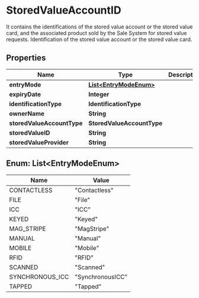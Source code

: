 

# StoredValueAccountID

It contains the identifications of the stored value account or the stored value card, and the associated product sold by the Sale System for stored value requests. Identification of the stored value account or the stored value card.

## Properties

| Name | Type | Description | Notes |
|------------ | ------------- | ------------- | -------------|
|**entryMode** | [**List&lt;EntryModeEnum&gt;**](#List&lt;EntryModeEnum&gt;) |  |  |
|**expiryDate** | **Integer** |  |  [optional] |
|**identificationType** | **IdentificationType** |  |  |
|**ownerName** | **String** |  |  [optional] |
|**storedValueAccountType** | **StoredValueAccountType** |  |  |
|**storedValueID** | **String** |  |  |
|**storedValueProvider** | **String** |  |  [optional] |



## Enum: List&lt;EntryModeEnum&gt;

| Name | Value |
|---- | -----|
| CONTACTLESS | &quot;Contactless&quot; |
| FILE | &quot;File&quot; |
| ICC | &quot;ICC&quot; |
| KEYED | &quot;Keyed&quot; |
| MAG_STRIPE | &quot;MagStripe&quot; |
| MANUAL | &quot;Manual&quot; |
| MOBILE | &quot;Mobile&quot; |
| RFID | &quot;RFID&quot; |
| SCANNED | &quot;Scanned&quot; |
| SYNCHRONOUS_ICC | &quot;SynchronousICC&quot; |
| TAPPED | &quot;Tapped&quot; |



